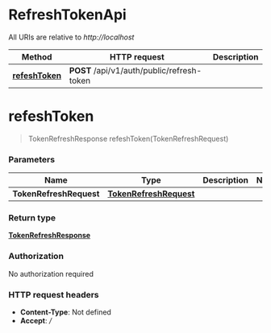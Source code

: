 # RefreshTokenApi

All URIs are relative to *http://localhost*

| Method | HTTP request | Description |
|------------- | ------------- | -------------|
| [**refeshToken**](RefreshTokenApi.md#refeshToken) | **POST** /api/v1/auth/public/refresh-token |  |


<a name="refeshToken"></a>
# **refeshToken**
> TokenRefreshResponse refeshToken(TokenRefreshRequest)



### Parameters

|Name | Type | Description  | Notes |
|------------- | ------------- | ------------- | -------------|
| **TokenRefreshRequest** | [**TokenRefreshRequest**](../Models/TokenRefreshRequest.md)|  | |

### Return type

[**TokenRefreshResponse**](../Models/TokenRefreshResponse.md)

### Authorization

No authorization required

### HTTP request headers

- **Content-Type**: Not defined
- **Accept**: */*

